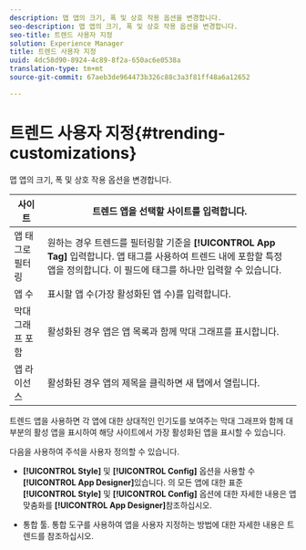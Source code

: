 ```yaml
---
description: 맵 앱의 크기, 폭 및 상호 작용 옵션을 변경합니다.
seo-description: 맵 앱의 크기, 폭 및 상호 작용 옵션을 변경합니다.
seo-title: 트렌드 사용자 지정
solution: Experience Manager
title: 트렌드 사용자 지정
uuid: 4dc58d90-8924-4c89-8f2a-650ac6e0538a
translation-type: tm+mt
source-git-commit: 67aeb3de964473b326c88c3a3f81ff48a6a12652

---
```



# 트렌드 사용자 지정{#trending-customizations}

맵 앱의 크기, 폭 및 상호 작용 옵션을 변경합니다.

| 사이트 | 트렌드 앱을 선택할 사이트를 입력합니다. |
|---|---|
| 앱 태그로 필터링 | 원하는 경우 트렌드를 필터링할 기준을 **[!UICONTROL App Tag]** 입력합니다. 앱 태그를 사용하여 트렌드 내에 포함할 특정 앱을 정의합니다. 이 필드에 태그를 하나만 입력할 수 있습니다. |
| 앱 수 | 표시할 앱 수(가장 활성화된 앱 수)를 입력합니다. |
| 막대 그래프 포함 | 활성화된 경우 앱은 앱 목록과 함께 막대 그래프를 표시합니다. |
| 앱 라이선스 | 활성화된 경우 앱의 제목을 클릭하면 새 탭에서 열립니다. |

트렌드 앱을 사용하면 각 앱에 대한 상대적인 인기도를 보여주는 막대 그래프와 함께 대부분의 활성 앱을 표시하여 해당 사이트에서 가장 활성화된 앱을 표시할 수 있습니다.

다음을 사용하여 주석을 사용자 정의할 수 있습니다.

* **[!UICONTROL Style]** 및 **[!UICONTROL Config]** 옵션을 사용할 수 **[!UICONTROL App Designer]**&#x200B;있습니다. 의 모든 앱에 대한 표준 **[!UICONTROL Style]** 및 **[!UICONTROL Config]** 옵션에 대한 자세한 내용은 앱 맞춤화를 **[!UICONTROL App Designer]**&#x200B;참조하십시오.

* 통합 툴. 통합 도구를 사용하여 앱을 사용자 지정하는 방법에 대한 자세한 내용은 트렌드를 참조하십시오.


